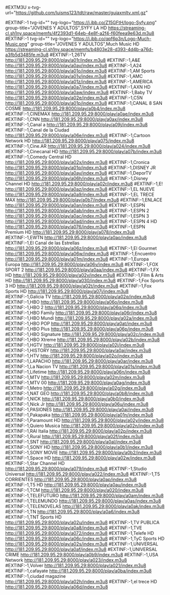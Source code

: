 #EXTM3U x-tvg-url="https://github.com/luisms123/tdt/raw/master/guiaxmltv.xml.gz"

#EXTINF:-1 tvg-id="" tvg-logo="https://i.ibb.co/Z15GFtH/logo-Syfy.png" group-title="JOVENES Y ADULTOS",SYFY LA HD
https://streaming-cl.sh1ny.space/memfs/4f2393d1-64eb-4e8f-a2f4-f60feea9e63d.m3u8
#EXTINF:-1 tvg-id="" tvg-logo="https://i.ibb.co/qpf6p3n/Logo-Much-Music.png" group-title="JOVENES Y ADULTOS",Much Music HD
https://streaming-cl.sh1ny.space/memfs/b4803e28-d393-4d4b-a76d-a3fb5d3485fe.m3u8
#EXTINF:-1,26TV
http://181.209.95.29:8000/play/a01r/index.m3u8
#EXTINF:-1,A&E
http://181.209.95.29:8000/play/a0av/index.m3u8
#EXTINF:-1,A24
http://181.209.95.29:8000/play/a01o/index.m3u8
#EXTINF:-1,AM Sports
http://181.209.95.29:8000/play/a01v/index.m3u8
#EXTINF:-1,AMC
http://181.209.95.29:8000/play/a01z/index.m3u8
#EXTINF:-1,AMERICA
http://181.209.95.29:8000/play/a0a7/index.m3u8
#EXTINF:-1,AXN HD
http://181.209.95.29:8000/play/a0aw/index.m3u8
#EXTINF:-1,Baby TV
http://181.209.95.29:8000/play/a02e/index.m3u8
#EXTINF:-1,C5N
http://181.209.95.29:8000/play/a01p/index.m3u8
#EXTINF:-1,CANAL 8 SAN COSME
http://181.209.95.29:8000/play/a0b4/index.m3u8
#EXTINF:-1,CINEMAX
http://181.209.95.29:8000/play/a0ae/index.m3u8
#EXTINF:-1,CNN
http://181.209.95.29:8000/play/a0ax/index.m3u8
#EXTINF:-1,Canal a
http://181.209.95.29:8000/play/a09j/index.m3u8
#EXTINF:-1,Canal de la Ciudad
http://181.209.95.29:8000/play/a06e/index.m3u8
#EXTINF:-1,Cartoon Network HD
http://181.209.95.29:8000/play/a075/index.m3u8
#EXTINF:-1,Cine.AR
http://181.209.95.29:8000/play/a024/index.m3u8
#EXTINF:-1,Cinecanal HD
http://181.209.95.29:8000/play/a07b/index.m3u8
#EXTINF:-1,Comedy Central HD
http://181.209.95.29:8000/play/a02x/index.m3u8
#EXTINF:-1,Cronica
http://181.209.95.29:8000/play/a01q/index.m3u8
#EXTINF:-1,DISNEY JR
http://181.209.95.29:8000/play/a0ay/index.m3u8
#EXTINF:-1,DeporTV
http://181.209.95.29:8000/play/a06h/index.m3u8
#EXTINF:-1,Disney Channel HD
http://181.209.95.29:8000/play/a02r/index.m3u8
#EXTINF:-1,E!
http://181.209.95.29:8000/play/a0az/index.m3u8
#EXTINF:-1,EL NUEVE
http://181.209.95.29:8000/play/a0a9/index.m3u8
#EXTINF:-1,EL TRECE MAX
http://181.209.95.29:8000/play/a0b7/index.m3u8
#EXTINF:-1,ENLACE
http://181.209.95.29:8000/play/a0an/index.m3u8
#EXTINF:-1,ESPN
http://181.209.95.29:8000/play/a0ab/index.m3u8
#EXTINF:-1,ESPN 2
http://181.209.95.29:8000/play/a0ac/index.m3u8
#EXTINF:-1,ESPN 3
http://181.209.95.29:8000/play/a0ad/index.m3u8
#EXTINF:-1,ESPN 4 HD
http://181.209.95.29:8000/play/a076/index.m3u8
#EXTINF:-1,ESPN Premium HD
http://181.209.95.29:8000/play/a078/index.m3u8
#EXTINF:-1,EWTN
http://181.209.95.29:8000/play/a0ao/index.m3u8
#EXTINF:-1,El Canal  de las Estrellas
http://181.209.95.29:8000/play/a06z/index.m3u8
#EXTINF:-1,El Gourmet
http://181.209.95.29:8000/play/a06w/index.m3u8
#EXTINF:-1,Encuentro
http://181.209.95.29:8000/play/a01m/index.m3u8
#EXTINF:-1,Europa Europa
http://181.209.95.29:8000/play/a06v/index.m3u8
#EXTINF:-1,FOX SPORT 2
http://181.209.95.29:8000/play/a0aa/index.m3u8
#EXTINF:-1,FX HD
http://181.209.95.29:8000/play/a02v/index.m3u8
#EXTINF:-1,Film & Arts HD
http://181.209.95.29:8000/play/a030/index.m3u8
#EXTINF:-1,Fox Sports 3 HD
http://181.209.95.29:8000/play/a02t/index.m3u8
#EXTINF:-1,Fox Sports HD
http://181.209.95.29:8000/play/a07j/index.m3u8
#EXTINF:-1,Galicia TV
http://181.209.95.29:8000/play/a02q/index.m3u8
#EXTINF:-1,HBO
http://181.209.95.29:8000/play/a06o/index.m3u8
#EXTINF:-1,HBO 2
http://181.209.95.29:8000/play/a06q/index.m3u8
#EXTINF:-1,HBO Family
http://181.209.95.29:8000/play/a06r/index.m3u8
#EXTINF:-1,HBO Mundi
http://181.209.95.29:8000/play/a02a/index.m3u8
#EXTINF:-1,HBO POP
http://181.209.95.29:8000/play/a0at/index.m3u8
#EXTINF:-1,HBO Plus
http://181.209.95.29:8000/play/a06p/index.m3u8
#EXTINF:-1,HBO Signature
http://181.209.95.29:8000/play/a02c/index.m3u8
#EXTINF:-1,HBO Xtreme
http://181.209.95.29:8000/play/a02b/index.m3u8
#EXTINF:-1,HGTV
http://181.209.95.29:8000/play/a02j/index.m3u8
#EXTINF:-1,HISTORY
http://181.209.95.29:8000/play/a0ai/index.m3u8
#EXTINF:-1,HTV
http://181.209.95.29:8000/play/a02o/index.m3u8
#EXTINF:-1,LAPACHO
http://181.209.95.29:8000/play/a0ar/index.m3u8
#EXTINF:-1,La Nacion TV
http://181.209.95.29:8000/play/a01s/index.m3u8
#EXTINF:-1,Lifetime
http://181.209.95.29:8000/play/a06n/index.m3u8
#EXTINF:-1,MTV
http://181.209.95.29:8000/play/a02m/index.m3u8
#EXTINF:-1,MTV 00
http://181.209.95.29:8000/play/a0ag/index.m3u8
#EXTINF:-1,Metro
http://181.209.95.29:8000/play/a02g/index.m3u8
#EXTINF:-1,NAT GEO
http://181.209.95.29:8000/play/a0b8/index.m3u8
#EXTINF:-1,NICK
http://181.209.95.29:8000/play/a0b0/index.m3u8
#EXTINF:-1,Nick Jr
http://181.209.95.29:8000/play/a06u/index.m3u8
#EXTINF:-1,PASIONES
http://181.209.95.29:8000/play/a0aj/index.m3u8
#EXTINF:-1,Pakapaka
http://181.209.95.29:8000/play/a01n/index.m3u8
#EXTINF:-1,Paramount HD
http://181.209.95.29:8000/play/a02y/index.m3u8
#EXTINF:-1,Quiero Musica
http://181.209.95.29:8000/play/a02n/index.m3u8
#EXTINF:-1,RAI Italia
http://181.209.95.29:8000/play/a02p/index.m3u8
#EXTINF:-1,Rural
http://181.209.95.29:8000/play/a02f/index.m3u8
#EXTINF:-1,SNT
http://181.209.95.29:8000/play/a0al/index.m3u8
#EXTINF:-1,SONY HD
http://181.209.95.29:8000/play/a0b1/index.m3u8
#EXTINF:-1,SONY MOVIE
http://181.209.95.29:8000/play/a0b2/index.m3u8
#EXTINF:-1,Space HD
http://181.209.95.29:8000/play/a02w/index.m3u8
#EXTINF:-1,Star Channel HD
http://181.209.95.29:8000/play/a079/index.m3u8
#EXTINF:-1,Studio Universal
http://181.209.95.29:8000/play/a022/index.m3u8
#EXTINF:-1,T5 CORRIENTES
http://181.209.95.29:8000/play/a0ap/index.m3u8
#EXTINF:-1,T5 HD
http://181.209.95.29:8000/play/a0au/index.m3u8
#EXTINF:-1,TCM
http://181.209.95.29:8000/play/a020/index.m3u8
#EXTINF:-1,TELEFUTURO
http://181.209.95.29:8000/play/a0am/index.m3u8
#EXTINF:-1,TELEMUNDO
http://181.209.95.29:8000/play/a0as/index.m3u8
#EXTINF:-1,TELENOVELAS
http://181.209.95.29:8000/play/a0ak/index.m3u8
#EXTINF:-1,TN
http://181.209.95.29:8000/play/a0a6/index.m3u8
#EXTINF:-1,TNT Sports HD
http://181.209.95.29:8000/play/a02u/index.m3u8
#EXTINF:-1,TV PUBLICA
http://181.209.95.29:8000/play/a0a8/index.m3u8
#EXTINF:-1,TVE
http://181.209.95.29:8000/play/a072/index.m3u8
#EXTINF:-1,Telefe HD
http://181.209.95.29:8000/play/a06c/index.m3u8
#EXTINF:-1,TyC Sports HD
http://181.209.95.29:8000/play/a02s/index.m3u8
#EXTINF:-1,UNIVERSAL
http://181.209.95.29:8000/play/a0af/index.m3u8
#EXTINF:-1,UNIVERSAL CRIME
http://181.209.95.29:8000/play/a0b9/index.m3u8
#EXTINF:-1,USA Network
http://181.209.95.29:8000/play/a023/index.m3u8
#EXTINF:-1,Volver
http://181.209.95.29:8000/play/a021/index.m3u8
#EXTINF:-1,cafayate
http://181.209.95.29:8000/play/a0ba/index.m3u8
#EXTINF:-1,ciudad magazine
http://181.209.95.29:8000/play/a02h/index.m3u8
#EXTINF:-1,el trece HD
http://181.209.95.29:8000/play/a06d/index.m3u8
